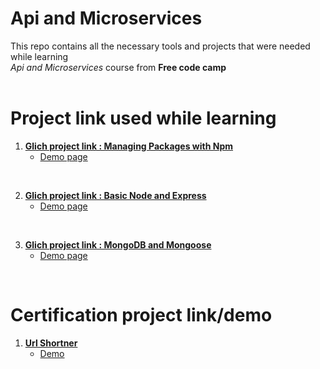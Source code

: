 # Api and Microservices 

This repo contains all the necessary tools and projects that were needed while learning <br> *Api and Microservices* course from **Free code camp** <br> <br>

# Project link used while learning

1. [**Glich project link : Managing Packages with Npm**](https://glitch.com/~fcc-package-js)
    * [Demo page](https://fcc-package-js.glitch.me)
<br> 

2. [**Glich project link : Basic Node and Express**](https://glitch.com/~basic-node-and-express-learning)
    * [Demo page](https://basic-node-and-express-learning.glitch.me)
<br>

3. [**Glich project link : MongoDB and Mongoose**](https://glitch.com/~mongodb-and-mongoose-learning)
    * [Demo page](https://mongodb-and-mongoose-learning.glitch.me)
<br>

# Certification project link/demo <br>

1. [**Url Shortner**](https://github.com/jhamadhav/fcc/tree/master/api_and_microservices/urlShortner)
    * [Demo](https://shrink-it.glitch.me/)
 